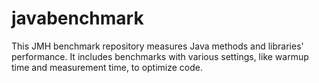 # javabenchmark
This JMH benchmark repository measures Java methods and libraries' performance. It includes benchmarks with various settings, like warmup time and measurement time, to optimize code. 
